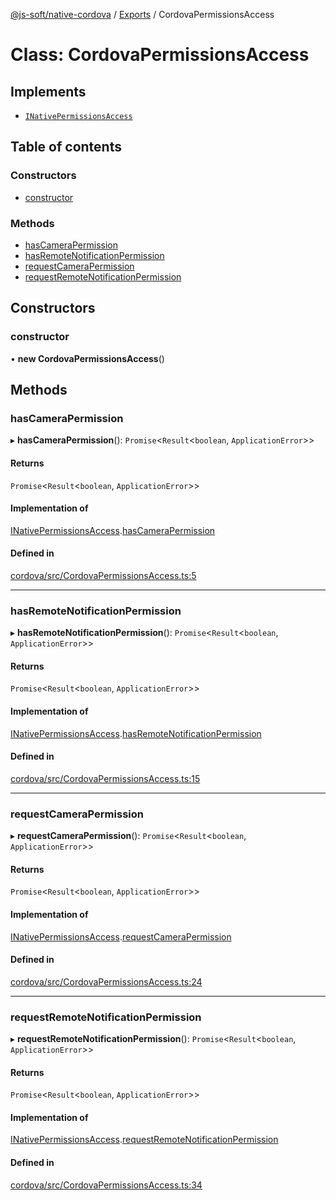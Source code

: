 [@js-soft/native-cordova](../README.md) / [Exports](../modules.md) / CordovaPermissionsAccess

# Class: CordovaPermissionsAccess

## Implements

- [`INativePermissionsAccess`](../interfaces/INativePermissionsAccess.md)

## Table of contents

### Constructors

- [constructor](CordovaPermissionsAccess.md#constructor)

### Methods

- [hasCameraPermission](CordovaPermissionsAccess.md#hascamerapermission)
- [hasRemoteNotificationPermission](CordovaPermissionsAccess.md#hasremotenotificationpermission)
- [requestCameraPermission](CordovaPermissionsAccess.md#requestcamerapermission)
- [requestRemoteNotificationPermission](CordovaPermissionsAccess.md#requestremotenotificationpermission)

## Constructors

### constructor

• **new CordovaPermissionsAccess**()

## Methods

### hasCameraPermission

▸ **hasCameraPermission**(): `Promise`<`Result`<`boolean`, `ApplicationError`\>\>

#### Returns

`Promise`<`Result`<`boolean`, `ApplicationError`\>\>

#### Implementation of

[INativePermissionsAccess](../interfaces/INativePermissionsAccess.md).[hasCameraPermission](../interfaces/INativePermissionsAccess.md#hascamerapermission)

#### Defined in

[cordova/src/CordovaPermissionsAccess.ts:5](https://github.com/js-soft/ts-native-access/blob/dceb9d6/packages/cordova/src/CordovaPermissionsAccess.ts#L5)

___

### hasRemoteNotificationPermission

▸ **hasRemoteNotificationPermission**(): `Promise`<`Result`<`boolean`, `ApplicationError`\>\>

#### Returns

`Promise`<`Result`<`boolean`, `ApplicationError`\>\>

#### Implementation of

[INativePermissionsAccess](../interfaces/INativePermissionsAccess.md).[hasRemoteNotificationPermission](../interfaces/INativePermissionsAccess.md#hasremotenotificationpermission)

#### Defined in

[cordova/src/CordovaPermissionsAccess.ts:15](https://github.com/js-soft/ts-native-access/blob/dceb9d6/packages/cordova/src/CordovaPermissionsAccess.ts#L15)

___

### requestCameraPermission

▸ **requestCameraPermission**(): `Promise`<`Result`<`boolean`, `ApplicationError`\>\>

#### Returns

`Promise`<`Result`<`boolean`, `ApplicationError`\>\>

#### Implementation of

[INativePermissionsAccess](../interfaces/INativePermissionsAccess.md).[requestCameraPermission](../interfaces/INativePermissionsAccess.md#requestcamerapermission)

#### Defined in

[cordova/src/CordovaPermissionsAccess.ts:24](https://github.com/js-soft/ts-native-access/blob/dceb9d6/packages/cordova/src/CordovaPermissionsAccess.ts#L24)

___

### requestRemoteNotificationPermission

▸ **requestRemoteNotificationPermission**(): `Promise`<`Result`<`boolean`, `ApplicationError`\>\>

#### Returns

`Promise`<`Result`<`boolean`, `ApplicationError`\>\>

#### Implementation of

[INativePermissionsAccess](../interfaces/INativePermissionsAccess.md).[requestRemoteNotificationPermission](../interfaces/INativePermissionsAccess.md#requestremotenotificationpermission)

#### Defined in

[cordova/src/CordovaPermissionsAccess.ts:34](https://github.com/js-soft/ts-native-access/blob/dceb9d6/packages/cordova/src/CordovaPermissionsAccess.ts#L34)
